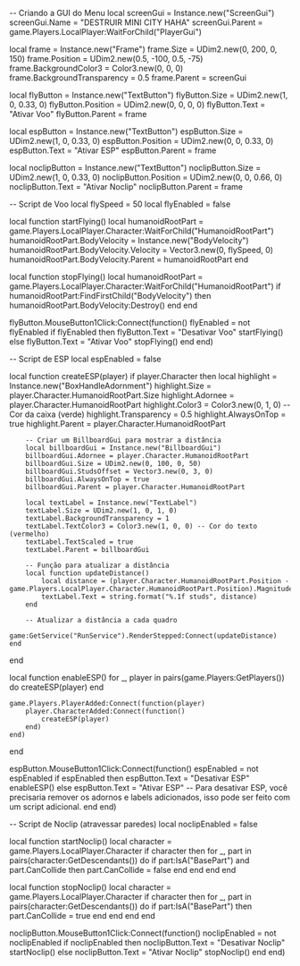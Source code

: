 


-- Criando a GUI do Menu
local screenGui = Instance.new("ScreenGui")
screenGui.Name = "DESTRUIR MINI CITY HAHA"
screenGui.Parent = game.Players.LocalPlayer:WaitForChild("PlayerGui")

local frame = Instance.new("Frame")
frame.Size = UDim2.new(0, 200, 0, 150)
frame.Position = UDim2.new(0.5, -100, 0.5, -75)
frame.BackgroundColor3 = Color3.new(0, 0, 0)
frame.BackgroundTransparency = 0.5
frame.Parent = screenGui

local flyButton = Instance.new("TextButton")
flyButton.Size = UDim2.new(1, 0, 0.33, 0)
flyButton.Position = UDim2.new(0, 0, 0, 0)
flyButton.Text = "Ativar Voo"
flyButton.Parent = frame

local espButton = Instance.new("TextButton")
espButton.Size = UDim2.new(1, 0, 0.33, 0)
espButton.Position = UDim2.new(0, 0, 0.33, 0)
espButton.Text = "Ativar ESP"
espButton.Parent = frame

local noclipButton = Instance.new("TextButton")
noclipButton.Size = UDim2.new(1, 0, 0.33, 0)
noclipButton.Position = UDim2.new(0, 0, 0.66, 0)
noclipButton.Text = "Ativar Noclip"
noclipButton.Parent = frame

-- Script de Voo
local flySpeed = 50
local flyEnabled = false

local function startFlying()
    local humanoidRootPart = game.Players.LocalPlayer.Character:WaitForChild("HumanoidRootPart")
    humanoidRootPart.BodyVelocity = Instance.new("BodyVelocity")
    humanoidRootPart.BodyVelocity.Velocity = Vector3.new(0, flySpeed, 0)
    humanoidRootPart.BodyVelocity.Parent = humanoidRootPart
end

local function stopFlying()
    local humanoidRootPart = game.Players.LocalPlayer.Character:WaitForChild("HumanoidRootPart")
    if humanoidRootPart:FindFirstChild("BodyVelocity") then
        humanoidRootPart.BodyVelocity:Destroy()
    end
end

flyButton.MouseButton1Click:Connect(function()
    flyEnabled = not flyEnabled
    if flyEnabled then
        flyButton.Text = "Desativar Voo"
        startFlying()
    else
        flyButton.Text = "Ativar Voo"
        stopFlying()
    end
end)

-- Script de ESP
local espEnabled = false

local function createESP(player)
    if player.Character then
        local highlight = Instance.new("BoxHandleAdornment")
        highlight.Size = player.Character.HumanoidRootPart.Size
        highlight.Adornee = player.Character.HumanoidRootPart
        highlight.Color3 = Color3.new(0, 1, 0) -- Cor da caixa (verde)
        highlight.Transparency = 0.5
        highlight.AlwaysOnTop = true
        highlight.Parent = player.Character.HumanoidRootPart

        -- Criar um BillboardGui para mostrar a distância
        local billboardGui = Instance.new("BillboardGui")
        billboardGui.Adornee = player.Character.HumanoidRootPart
        billboardGui.Size = UDim2.new(0, 100, 0, 50)
        billboardGui.StudsOffset = Vector3.new(0, 3, 0)
        billboardGui.AlwaysOnTop = true
        billboardGui.Parent = player.Character.HumanoidRootPart

        local textLabel = Instance.new("TextLabel")
        textLabel.Size = UDim2.new(1, 0, 1, 0)
        textLabel.BackgroundTransparency = 1
        textLabel.TextColor3 = Color3.new(1, 0, 0) -- Cor do texto (vermelho)
        textLabel.TextScaled = true
        textLabel.Parent = billboardGui

        -- Função para atualizar a distância
        local function updateDistance()
            local distance = (player.Character.HumanoidRootPart.Position - game.Players.LocalPlayer.Character.HumanoidRootPart.Position).Magnitude
            textLabel.Text = string.format("%.1f studs", distance)
        end

        -- Atualizar a distância a cada quadro
        game:GetService("RunService").RenderStepped:Connect(updateDistance)
    end
end

local function enableESP()
    for _, player in pairs(game.Players:GetPlayers()) do
        createESP(player)
    end

    game.Players.PlayerAdded:Connect(function(player)
        player.CharacterAdded:Connect(function()
            createESP(player)
        end)
    end)
end

espButton.MouseButton1Click:Connect(function()
    espEnabled = not espEnabled
    if espEnabled then
        espButton.Text = "Desativar ESP"
        enableESP()
    else
        espButton.Text = "Ativar ESP"
        -- Para desativar ESP, você precisaria remover os adornos e labels adicionados, isso pode ser feito com um script adicional.
    end
end)

-- Script de Noclip (atravessar paredes)
local noclipEnabled = false

local function startNoclip()
    local character = game.Players.LocalPlayer.Character
    if character then
        for _, part in pairs(character:GetDescendants()) do
            if part:IsA("BasePart") and part.CanCollide then
                part.CanCollide = false
            end
        end
    end
end

local function stopNoclip()
    local character = game.Players.LocalPlayer.Character
    if character then
        for _, part in pairs(character:GetDescendants()) do
            if part:IsA("BasePart") then
                part.CanCollide = true
            end
        end
    end
end

noclipButton.MouseButton1Click:Connect(function()
    noclipEnabled = not noclipEnabled
    if noclipEnabled then
        noclipButton.Text = "Desativar Noclip"
        startNoclip()
    else
        noclipButton.Text = "Ativar Noclip"
        stopNoclip()
    end
end)

